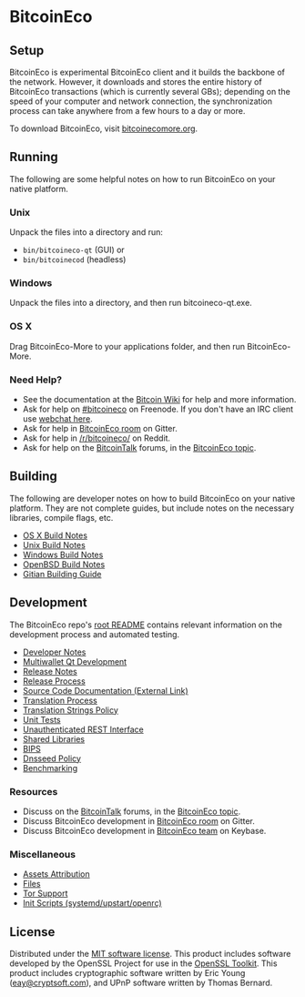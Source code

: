 BitcoinEco
=============

Setup
---------------------
BitcoinEco is experimental BitcoinEco client and it builds the backbone of the network. However, it downloads and stores the entire history of BitcoinEco transactions (which is currently several GBs); depending on the speed of your computer and network connection, the synchronization process can take anywhere from a few hours to a day or more.

To download BitcoinEco, visit [bitcoinecomore.org](https://bitcoinecomore.org).

Running
---------------------
The following are some helpful notes on how to run BitcoinEco on your native platform.

### Unix

Unpack the files into a directory and run:

- `bin/bitcoineco-qt` (GUI) or
- `bin/bitcoinecod` (headless)

### Windows

Unpack the files into a directory, and then run bitcoineco-qt.exe.

### OS X

Drag BitcoinEco-More to your applications folder, and then run BitcoinEco-More.

### Need Help?

* See the documentation at the [Bitcoin Wiki](https://en.bitcoin.it/wiki/Main_Page)
for help and more information.
* Ask for help on [#bitcoineco](http://webchat.freenode.net?channels=bitcoineco) on Freenode. If you don't have an IRC client use [webchat here](http://webchat.freenode.net?channels=bitcoineco).
* Ask for help in [BitcoinEco room](https://gitter.im/BitcoinEco_Hub) on Gitter.
* Ask for help in [/r/bitcoineco/](https://nm.reddit.com/r/bitcoineco/) on Reddit.
* Ask for help on the [BitcoinTalk](https://bitcointalk.org/) forums, in the [BitcoinEco topic](https://bitcointalk.org/index.php?topic=3017838.new#new).

Building
---------------------
The following are developer notes on how to build BitcoinEco on your native platform. They are not complete guides, but include notes on the necessary libraries, compile flags, etc.

- [OS X Build Notes](build-osx.md)
- [Unix Build Notes](build-unix.md)
- [Windows Build Notes](build-windows.md)
- [OpenBSD Build Notes](build-openbsd.md)
- [Gitian Building Guide](gitian-building.md)

Development
---------------------
The BitcoinEco repo's [root README](/README.md) contains relevant information on the development process and automated testing.

- [Developer Notes](developer-notes.md)
- [Multiwallet Qt Development](multiwallet-qt.md)
- [Release Notes](release-notes.md)
- [Release Process](release-process.md)
- [Source Code Documentation (External Link)](https://dev.visucore.com/bitcoin/doxygen/)
- [Translation Process](translation_process.md)
- [Translation Strings Policy](translation_strings_policy.md)
- [Unit Tests](unit-tests.md)
- [Unauthenticated REST Interface](REST-interface.md)
- [Shared Libraries](shared-libraries.md)
- [BIPS](bips.md)
- [Dnsseed Policy](dnsseed-policy.md)
- [Benchmarking](benchmarking.md)

### Resources
* Discuss on the [BitcoinTalk](https://bitcointalk.org/) forums, in the [BitcoinEco topic](https://bitcointalk.org/index.php?topic=3017838.new#new).
* Discuss BitcoinEco development in [BitcoinEco room](https://gitter.im/BitcoinEco_Hub) on Gitter.
* Discuss BitcoinEco development in [BitcoinEco team](https://keybase.io/team/bitcoineco) on Keybase.

### Miscellaneous
- [Assets Attribution](assets-attribution.md)
- [Files](files.md)
- [Tor Support](tor.md)
- [Init Scripts (systemd/upstart/openrc)](init.md)

License
---------------------
Distributed under the [MIT software license](http://www.opensource.org/licenses/mit-license.php).
This product includes software developed by the OpenSSL Project for use in the [OpenSSL Toolkit](https://www.openssl.org/). This product includes
cryptographic software written by Eric Young ([eay@cryptsoft.com](mailto:eay@cryptsoft.com)), and UPnP software written by Thomas Bernard.
